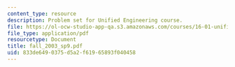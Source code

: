 ```yaml
---
content_type: resource
description: Problem set for Unified Engineering course.
file: https://ol-ocw-studio-app-qa.s3.amazonaws.com/courses/16-01-unified-engineering-i-ii-iii-iv-fall-2005-spring-2006/833de6490375d5a2f61965893f040458_fall_2003_sp9.pdf
file_type: application/pdf
resourcetype: Document
title: fall_2003_sp9.pdf
uid: 833de649-0375-d5a2-f619-65893f040458
---
```

